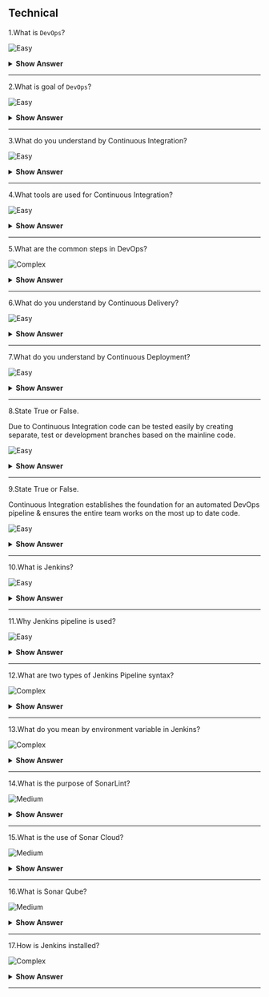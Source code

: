 ## Technical

1.What is `DevOps`?

![Easy](https://raw.githubusercontent.com/revaturelabs/interviewquestions/aef8eff919a3b083089641381ed9a9101ed21fba/ComplexityTags/simple%20(2).svg)

<details markdown="1"> <summary> <b> Show Answer </b> </summary>

<blockquote markdown="1"> 
    
- Software Development (Dev) Operations (Ops) are a set of practices and methodologies designed to combine the development (production/writing of code), deployment and maintenance of code into a streamlined process.

</blockquote> 

</details>

---

2.What is goal of `DevOps`?

![Easy](https://raw.githubusercontent.com/revaturelabs/interviewquestions/aef8eff919a3b083089641381ed9a9101ed21fba/ComplexityTags/simple%20(2).svg)

<details markdown="1"> <summary> <b> Show Answer </b> </summary>

<blockquote markdown="1"> 
    
- The primary goal of DevOps is to expedite the lifecycle of application development, particularly through the automation of tasks.

</blockquote> 

</details>

---

3.What do you understand by Continuous Integration?

![Easy](https://raw.githubusercontent.com/revaturelabs/interviewquestions/aef8eff919a3b083089641381ed9a9101ed21fba/ComplexityTags/simple%20(2).svg)

<details markdown="1"> <summary> <b> Show Answer </b> </summary>

<blockquote markdown="1"> 

- The process of regularly and consistently merging code into a central repository and reviewing new code to ensure that it integrates well within the previously established code base.

</blockquote> 

</details>

---

4.What tools are used for Continuous Integration?

![Easy](https://raw.githubusercontent.com/revaturelabs/interviewquestions/aef8eff919a3b083089641381ed9a9101ed21fba/ComplexityTags/simple%20(2).svg)

<details markdown="1"> <summary> <b> Show Answer </b> </summary>

<blockquote markdown="1"> 

- GitHub
- GitLab

</blockquote> 

</details>

---

5.What are the common steps in DevOps?

![Complex](https://github.com/revaturelabs/interviewquestions/blob/dev/ComplexityTags/Complex%20(2).svg)

<details markdown="1"> <summary> <b> Show Answer </b> </summary>

<blockquote markdown="1"> 

- The steps or phases for DevOps refers to the creation, testing, and deployment of an application.
    - Source code Control: Producing (writing) code and pushing to a repository
    - Building and Testing Automation: Test basic functionality of code (Generally unit testing) and create a new, working build
    - Deploying to Staging: Deployment of working build to a temporary environment
    - Acceptance Testing: Undergo other more complex tests (systems, integration) within temporary environment
    - Deployment of Build: Migrate working build to Production environment accessible by end users

</blockquote> 

</details>

---

6.What do you understand by Continuous Delivery?

![Easy](https://raw.githubusercontent.com/revaturelabs/interviewquestions/aef8eff919a3b083089641381ed9a9101ed21fba/ComplexityTags/simple%20(2).svg)

<details markdown="1"> <summary> <b> Show Answer </b> </summary>

<blockquote markdown="1"> 

- Development principle which focuses on the automation of the DevOps pipeline to the extent that human intervention is not required.
- Generally, source code control, building and testing, and deployment to staging are automated.
- While acceptance testing and if necessary, deployment to production environment may be handled by a Human or requires manual approval.

</blockquote> 

</details>

---

7.What do you understand by Continuous Deployment?

![Easy](https://raw.githubusercontent.com/revaturelabs/interviewquestions/aef8eff919a3b083089641381ed9a9101ed21fba/ComplexityTags/simple%20(2).svg)

<details markdown="1"> <summary> <b> Show Answer </b> </summary>

<blockquote markdown="1"> 

- Continuous deployment automates releasing an application to production.
- There is no manual gate at the stage of the pipeline before production (like Continuous Delivery).
- Any code commit that passes the automated testing phase is automatically released into the production.

</blockquote> 

</details>

---

8.State True or False.

Due to Continuous Integration code can be tested easily by creating separate, test or development branches based on the mainline code.

![Easy](https://raw.githubusercontent.com/revaturelabs/interviewquestions/aef8eff919a3b083089641381ed9a9101ed21fba/ComplexityTags/simple%20(2).svg)

<details markdown="1"> <summary> <b> Show Answer </b> </summary>

<blockquote markdown="1"> 

- True

</blockquote> 

</details>

---

9.State True or False.

Continuous Integration establishes the foundation for an automated DevOps pipeline & ensures the entire team works on the most up to date code.

![Easy](https://raw.githubusercontent.com/revaturelabs/interviewquestions/aef8eff919a3b083089641381ed9a9101ed21fba/ComplexityTags/simple%20(2).svg)

<details markdown="1"> <summary> <b> Show Answer </b> </summary>

<blockquote markdown="1"> 

- True

</blockquote> 

</details>

---

10.What is Jenkins?

![Easy](https://raw.githubusercontent.com/revaturelabs/interviewquestions/aef8eff919a3b083089641381ed9a9101ed21fba/ComplexityTags/simple%20(2).svg)

<details markdown="1"> <summary> <b> Show Answer </b> </summary>

<blockquote markdown="1"> 

- Jenkins is a self-contained, open-source automation server, which can be used to automate the building, testing and deployment of software.

</blockquote> 

</details>

---

11.Why Jenkins pipeline is used?

![Easy](https://raw.githubusercontent.com/revaturelabs/interviewquestions/aef8eff919a3b083089641381ed9a9101ed21fba/ComplexityTags/simple%20(2).svg)

<details markdown="1"> <summary> <b> Show Answer </b> </summary>

<blockquote markdown="1"> 

- Jenkins Pipeline (or simply Pipeline with a capital P) is a suite of plugins that supports implementing and integrating continuous delivery pipelines into Jenkins.
- This allows us to automate the process of getting software from version control to our users and customers.

</blockquote> 

</details>

---

12.What are two types of Jenkins Pipeline syntax?

![Complex](https://github.com/revaturelabs/interviewquestions/blob/dev/ComplexityTags/Complex%20(2).svg)

<details markdown="1"> <summary> <b> Show Answer </b> </summary>

<blockquote markdown="1"> 

- A Jenkinsfile can be written using two types of syntax - Declarative and Scripted.
- Declarative and Scripted Pipelines are constructed fundamentally differently.
- Declarative Pipeline is a more recent feature of Jenkins Pipeline which:
    - provides richer syntactical features over Scripted Pipeline syntax, and
    - is designed to make writing and reading Pipeline code easier.

</blockquote> 

</details>

---

13.What do you mean by environment variable in Jenkins?

![Complex](https://github.com/revaturelabs/interviewquestions/blob/dev/ComplexityTags/Complex%20(2).svg)

<details markdown="1"> <summary> <b> Show Answer </b> </summary>

<blockquote markdown="1"> 

- Jenkins Pipeline exposes environment variables via the global variable `env`, which is available from anywhere within a `Jenkinsfile`.
- Few variables listed below-
  - `BUILD_NUMBER`: The current build number, such as "153".
  - `JOB_NAME`: Name of the project of this build, such as "foo" or "foo/bar".
  - `WORKSPACE`: The absolute path of the workspace.

</blockquote> 

</details>

---

14.What is the purpose of SonarLint?

![Medium](https://raw.githubusercontent.com/revaturelabs/interviewquestions/aef8eff919a3b083089641381ed9a9101ed21fba/ComplexityTags/Medium%20(2).svg)

<details markdown="1"> <summary> <b> Show Answer </b> </summary>

<blockquote markdown="1"> 

- SonarLint is a free, open-source linting tool.
- A linting tool/linter is a software tool which, when integrated with an IDE, can provide increased code quality feedback to the developer.
- SonarLint is an IDE extension that helps detect and fix quality issues as we write code.
- For Eclipse, you can get it directly from the Eclipse Marketplace, and it will then detect new bugs and quality issues as we code (in Java, JavaScript, PHP, SQL, and Python).

</blockquote> 

</details>

---

15.What is the use of Sonar Cloud?

![Medium](https://raw.githubusercontent.com/revaturelabs/interviewquestions/aef8eff919a3b083089641381ed9a9101ed21fba/ComplexityTags/Medium%20(2).svg)

<details markdown="1"> <summary> <b> Show Answer </b> </summary>

<blockquote markdown="1"> 

- Sonar Cloud is a cloud-based code review solution which can be configured to review code within a cloud repository, such as GitHub.

</blockquote> 

</details>

---

16.What is Sonar Qube?

![Medium](https://raw.githubusercontent.com/revaturelabs/interviewquestions/aef8eff919a3b083089641381ed9a9101ed21fba/ComplexityTags/Medium%20(2).svg)

<details markdown="1"> <summary> <b> Show Answer </b> </summary>

<blockquote markdown="1"> 

- SonarQube is a Code Quality Assurance tool built to work on a centralized server or integrated into a development pipeline that collects and analyzes source code and provides reports for the code quality of our project.
- SonarQube is an open-source platform developed by SonarSource for continuous inspection of code quality to perform automatic reviews with static analysis of code to detect bugs, code smells on 29 programming languages and enables quality to be measured continually over time.

</blockquote> 

</details>

---

17.How is Jenkins installed?

![Complex](https://github.com/revaturelabs/interviewquestions/blob/dev/ComplexityTags/Complex%20(2).svg)

<details markdown="1"> <summary> <b> Show Answer </b> </summary>

<blockquote markdown="1"> 

- Jenkins is usually shipped as war file which can be run in servlet containers such as Apache Tomcat or GlassFish.
- Docker image of Jenkins is also available, which can be run in Docker as container.

</blockquote> 

</details>

---

